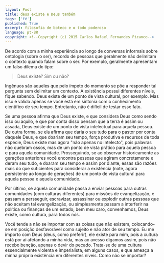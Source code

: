 ```yaml
---
layout: Post
title: deus existe e Deus também
tags: ['fé']
published: True
excerpt: filosofia de boteco e o todo poderoso
language: pt-BR
copyright: <!--Copyright (c) 2015 Carlos Rafael Fernandes Picanco-->
---
```


De acordo com a minha experiência ao longo de conversas informais sobre ontologia (sobre o ser), recordo de pessoas que geralmente não delimitam o contexto quando falam sobre o ser. Por exemplo, geralmente apresentam um falso dilema do tipo:

> Deus existe? Sim ou não?

Ingênuos são aqueles que pelo ímpeto do momento se põe a responder tal pergunta sem delimitar um contexto. A existência possui diferentes níveis, fique sabendo. Deus existe de um ponto de vista cultural, por exemplo. Mas isso é válido apenas se você está em sintonia com o conhecimento científico de seu tempo. Entretanto, não é difícil de testar esse fato.

Se uma pessoa afirma que Deus existe, e que considera Deus como sendo isso ou aquilo, e que por conta disso pensam que a terra é assim ou assada, Deus existe de um ponto de vista intelectual para aquela pessoa. De outra forma, se ela afirma que daria o seu tudo para o pastor por conta daquele Deus, e que doariam seu tempo, força produtiva e recursos de toda espécie, Deus existe mas agora "não apenas no intelecto", pois palavras não quebram ossos, mas de um ponto de vista prático para aquela pessoa e para aquela comunidade. Prosseguindo, se ao observar historicamente as gerações anteriores você encontra pessoas que agiram concretamente e deram seu tudo, e doaram seu tempo e assim por diante, essas são razões mais do que suficientes para considerar a existência (note, agora persistente ao longo de gerações) de um ponto de vista cultural para aquela pessoa e aquela comunidade.

Por último, se aquela comunidade passa a enviar pessoas para outras comunidades (com culturas diferentes) para missões de evangelização, e passam a persseguir, escravizar, assassinar ou explodir outras pessoas que não aceitam tal evangelização, ou simplesmente passam a interferir na política ou finanças de um estado, bem meu caro, convenhamos, Deus existe, como cultura, para todos nós.

Você tende a não se importar com as coisas que não existem, colocando-se em posição desfavorável como sujeito e não ator de seu tempo. Eu me importo com Deus (deus, como preferir), ele existe para mim, pois a cultura está por ai afetando a minha vida, mas ao avesso digamos assim, pois não recebo benção, apenas o devir do pecado. Trata-se de uma cultura essencialmente violenta e imperialista, em alguns casos, e que ameaça a minha própria existência em diferentes níveis. Como não se importar?